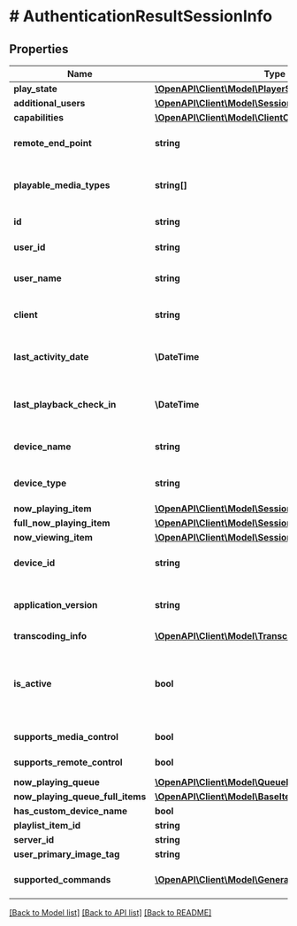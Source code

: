 # # AuthenticationResultSessionInfo

## Properties

Name | Type | Description | Notes
------------ | ------------- | ------------- | -------------
**play_state** | [**\OpenAPI\Client\Model\PlayerStateInfo**](PlayerStateInfo.md) |  | [optional]
**additional_users** | [**\OpenAPI\Client\Model\SessionUserInfo[]**](SessionUserInfo.md) |  | [optional]
**capabilities** | [**\OpenAPI\Client\Model\ClientCapabilities**](ClientCapabilities.md) |  | [optional]
**remote_end_point** | **string** | Gets or sets the remote end point. | [optional]
**playable_media_types** | **string[]** | Gets the playable media types. | [optional] [readonly]
**id** | **string** | Gets or sets the id. | [optional]
**user_id** | **string** | Gets or sets the user id. | [optional]
**user_name** | **string** | Gets or sets the username. | [optional]
**client** | **string** | Gets or sets the type of the client. | [optional]
**last_activity_date** | **\DateTime** | Gets or sets the last activity date. | [optional]
**last_playback_check_in** | **\DateTime** | Gets or sets the last playback check in. | [optional]
**device_name** | **string** | Gets or sets the name of the device. | [optional]
**device_type** | **string** | Gets or sets the type of the device. | [optional]
**now_playing_item** | [**\OpenAPI\Client\Model\SessionInfoNowPlayingItem**](SessionInfoNowPlayingItem.md) |  | [optional]
**full_now_playing_item** | [**\OpenAPI\Client\Model\SessionInfoFullNowPlayingItem**](SessionInfoFullNowPlayingItem.md) |  | [optional]
**now_viewing_item** | [**\OpenAPI\Client\Model\SessionInfoNowViewingItem**](SessionInfoNowViewingItem.md) |  | [optional]
**device_id** | **string** | Gets or sets the device id. | [optional]
**application_version** | **string** | Gets or sets the application version. | [optional]
**transcoding_info** | [**\OpenAPI\Client\Model\TranscodingInfo**](TranscodingInfo.md) |  | [optional]
**is_active** | **bool** | Gets a value indicating whether this instance is active. | [optional] [readonly]
**supports_media_control** | **bool** |  | [optional] [readonly]
**supports_remote_control** | **bool** |  | [optional] [readonly]
**now_playing_queue** | [**\OpenAPI\Client\Model\QueueItem[]**](QueueItem.md) |  | [optional]
**now_playing_queue_full_items** | [**\OpenAPI\Client\Model\BaseItemDto[]**](BaseItemDto.md) |  | [optional]
**has_custom_device_name** | **bool** |  | [optional]
**playlist_item_id** | **string** |  | [optional]
**server_id** | **string** |  | [optional]
**user_primary_image_tag** | **string** |  | [optional]
**supported_commands** | [**\OpenAPI\Client\Model\GeneralCommandType[]**](GeneralCommandType.md) | Gets the supported commands. | [optional] [readonly]

[[Back to Model list]](../../README.md#models) [[Back to API list]](../../README.md#endpoints) [[Back to README]](../../README.md)
